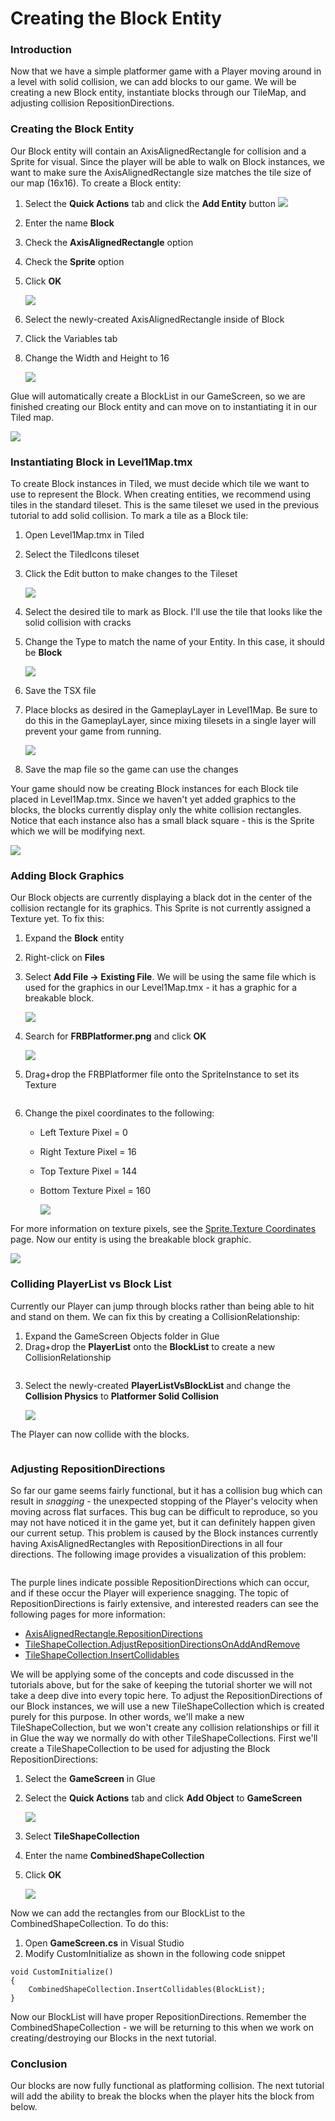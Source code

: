 # Creating the Block Entity

### Introduction

Now that we have a simple platformer game with a Player moving around in a level with solid collision, we can add blocks to our game. We will be creating a new Block entity, instantiate blocks through our TileMap, and adjusting collision RepositionDirections.

### Creating the Block Entity

Our Block entity will contain an AxisAlignedRectangle for collision and a Sprite for visual. Since the player will be able to walk on Block instances, we want to make sure the AxisAlignedRectangle size matches the tile size of our map (16x16). To create a Block entity:

1. Select the **Quick Actions** tab and click the **Add Entity** button ![](../../../media/2021-04-img_606f2d6f3fbf8.png)
2. Enter the name **Block**
3. Check the **AxisAlignedRectangle** option
4. Check the **Sprite** option
5.  Click **OK**

    ![](../../../media/2021-04-img_606f30fbc1cf2.png)
6. Select the newly-created AxisAlignedRectangle inside of Block
7. Click the Variables tab
8.  Change the Width and Height to 16

    ![](../../../media/2021-04-img_606f2eb69623b.png)

Glue will automatically create a BlockList in our GameScreen, so we are finished creating our Block entity and can move on to instantiating it in our Tiled map.

![](../../../media/2021-04-img_606f2e1c52250.png)

### Instantiating Block in Level1Map.tmx

To create Block instances in Tiled, we must decide which tile we want to use to represent the Block. When creating entities, we recommend using tiles in the standard tileset. This is the same tileset we used in the previous tutorial to add solid collision. To mark a tile as a Block tile:

1. Open Level1Map.tmx in Tiled
2. Select the TiledIcons tileset
3.  Click the Edit button to make changes to the Tileset

    ![](../../../media/2021-04-img_606f2f28b4eff.png)
4. Select the desired tile to mark as Block. I'll use the tile that looks like the solid collision with cracks
5.  Change the Type to match the name of your Entity. In this case, it should be **Block**

    ![](../../../media/2021-04-img_606f2f8aa3527.png)
6. Save the TSX file
7.  Place blocks as desired in the GameplayLayer in Level1Map. Be sure to do this in the GameplayLayer, since mixing tilesets in a single layer will prevent your game from running.

    ![](../../../media/2021-04-img_606f3048dc1d4.png)
8. Save the map file so the game can use the changes

Your game should now be creating Block instances for each Block tile placed in Level1Map.tmx. Since we haven't yet added graphics to the blocks, the blocks currently display only the white collision rectangles. Notice that each instance also has a small black square - this is the Sprite which we will be modifying next.

![](../../../media/2021-04-img_606f313e81b98.png)

### Adding Block Graphics

Our Block objects are currently displaying a black dot in the center of the collision rectangle for its graphics. This Sprite is not currently assigned a Texture yet. To fix this:

1. Expand the **Block** entity
2. Right-click on **Files**
3.  Select **Add File -> Existing File**. We will be using the same file which is used for the graphics in our Level1Map.tmx - it has a graphic for a breakable block.

    ![](../../../media/2021-04-img_606f320957490.png)
4.  Search for **FRBPlatformer.png** and click **OK**

    ![](../../../media/2021-04-img_606f32708b584.png)
5. Drag+drop the FRBPlatformer file onto the SpriteInstance to set its Texture 

<figure><img src="../../../media/2021-04-2021_April_08_100843.gif" alt=""><figcaption></figcaption></figure>


6. Change the pixel coordinates to the following:
   * Left Texture Pixel = 0
   * Right Texture Pixel = 16
   * Top Texture Pixel = 144
   *   Bottom Texture Pixel = 160

       ![](../../../media/2021-04-img_606f334622496.png)

For more information on texture pixels, see the [Sprite.Texture Coordinates](../../../api/flatredball/sprite/texture-coordinates.md) page. Now our entity is using the breakable block graphic.

![](../../../media/2021-04-img_606f337266e68.png)

### Colliding PlayerList vs Block List

Currently our Player can jump through blocks rather than being able to hit and stand on them. We can fix this by creating a CollisionRelationship:

1. Expand the GameScreen Objects folder in Glue
2. Drag+drop the **PlayerList** onto the **BlockList** to create a new CollisionRelationship 

<figure><img src="../../../media/2021-04-2021_April_08_100749.gif" alt=""><figcaption></figcaption></figure>


3.  Select the newly-created **PlayerListVsBlockList** and change the **Collision Physics** to **Platformer Solid Collision**

    ![](../../../media/2021-04-img_606f34a321491.png)

The Player can now collide with the blocks.

&#x20;

<figure><img src="../../../media/2021-04-2021_April_08_104753.gif" alt=""><figcaption></figcaption></figure>

### Adjusting RepositionDirections

So far our game seems fairly functional, but it has a collision bug which can result in _snagging_ - the unexpected stopping of the Player's velocity when moving across flat surfaces. This bug can be difficult to reproduce, so you may not have noticed it in the game yet, but it can definitely happen given our current setup. This problem is caused by the Block instances currently having AxisAlignedRectangles with RepositionDirections in all four directions. The following image provides a visualization of this problem:

&#x20;&#x20;

<figure><img src="../../../media/2021-04-img_606f1937e27db.png" alt=""><figcaption></figcaption></figure>

The purple lines indicate possible RepositionDirections which can occur, and if these occur the Player will experience snagging. The topic of RepositionDirections is fairly extensive, and interested readers can see the following pages for more information:

* [AxisAlignedRectangle.RepositionDirections](../../../api/flatredball/math/geometry/axisalignedrectangle/repositiondirections.md)
* [TileShapeCollection.AdjustRepositionDirectionsOnAddAndRemove](../../../tiled-plugin/glue-gluevault-component-pages-tile-graphics-plugin-tileshapecollection/adjustrepositiondirectionsonaddandremove.md)
* [TileShapeCollection.InsertCollidables](../../../tiled-plugin/glue-gluevault-component-pages-tile-graphics-plugin-tileshapecollection/insertcollidables.md)

We will be applying some of the concepts and code discussed in the tutorials above, but for the sake of keeping the tutorial shorter we will not take a deep dive into every topic here. To adjust the RepositionDirections of our Block instances, we will use a new TileShapeCollection which is created purely for this purpose. In other words, we'll make a new TileShapeCollection, but we won't create any collision relationships or fill it in Glue the way we normally do with other TileShapeCollections. First we'll create a TileShapeCollection to be used for adjusting the Block RepositionDirections:

1. Select the **GameScreen** in Glue
2.  Select the **Quick Actions** tab and click **Add Object** to **GameScreen**

    ![](../../../media/2021-04-img_606f44711e9d1.png)
3. Select **TileShapeCollection**
4. Enter the name **CombinedShapeCollection**
5.  Click **OK**

    ![](../../../media/2021-04-img_606f44e4ef010.png)

Now we can add the rectangles from our BlockList to the CombinedShapeCollection. To do this:

1. Open **GameScreen.cs** in Visual Studio
2. Modify CustomInitialize as shown in the following code snippet

```
void CustomInitialize()
{
    CombinedShapeCollection.InsertCollidables(BlockList);
}
```

Now our BlockList will have proper RepositionDirections. Remember the CombinedShapeCollection - we will be returning to this when we work on creating/destroying our Blocks in the next tutorial.

### Conclusion

Our blocks are now fully functional as platforming collision. The next tutorial will add the ability to break the blocks when the player hits the block from below.
